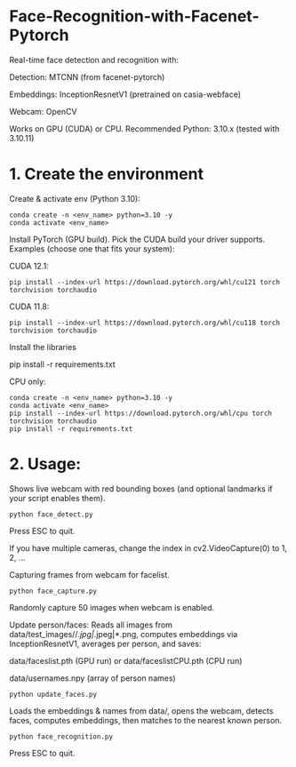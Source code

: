 # Face-Recognition-with-Facenet-Pytorch
Real-time face detection and recognition with:

Detection: MTCNN (from facenet-pytorch)

Embeddings: InceptionResnetV1 (pretrained on casia-webface)

Webcam: OpenCV

Works on GPU (CUDA) or CPU.
Recommended Python: 3.10.x (tested with 3.10.11)

# 1. Create the environment
Create & activate env (Python 3.10):
```
conda create -n <env_name> python=3.10 -y
conda activate <env_name>
```

Install PyTorch (GPU build). Pick the CUDA build your driver supports.
Examples (choose one that fits your system):

CUDA 12.1:
```
pip install --index-url https://download.pytorch.org/whl/cu121 torch torchvision torchaudio
```

CUDA 11.8:
```
pip install --index-url https://download.pytorch.org/whl/cu118 torch torchvision torchaudio
```

Install the libraries

pip install -r requirements.txt

CPU only:
```
conda create -n <env_name> python=3.10 -y
conda activate <env_name>
pip install --index-url https://download.pytorch.org/whl/cpu torch torchvision torchaudio
pip install -r requirements.txt
```

# 2. Usage:

Shows live webcam with red bounding boxes (and optional landmarks if your script enables them).
```
python face_detect.py
```
Press ESC to quit.

If you have multiple cameras, change the index in cv2.VideoCapture(0) to 1, 2, …

Capturing frames from webcam for facelist.
```
python face_capture.py
```
Randomly capture 50 images when webcam is enabled.

Update person/faces:
Reads all images from data/test_images/<person>/*.jpg|*.jpeg|*.png, computes embeddings via InceptionResnetV1, averages per person, and saves:

data/faceslist.pth (GPU run) or data/faceslistCPU.pth (CPU run)

data/usernames.npy (array of person names)
```
python update_faces.py
```

Loads the embeddings & names from data/, opens the webcam, detects faces, computes embeddings, then matches to the nearest known person.
```
python face_recognition.py
```
Press ESC to quit.
